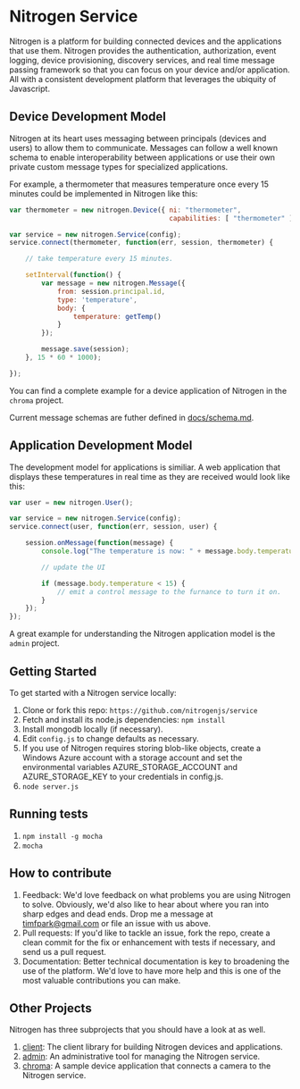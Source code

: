 # Nitrogen Service

Nitrogen is a platform for building connected devices and the applications that use them.  Nitrogen provides the authentication, authorization, event logging, device provisioning, discovery services, and real time message passing framework so that you can focus on your device and/or application.  All with a consistent development platform that leverages the ubiquity of Javascript.

## Device Development Model

Nitrogen at its heart uses messaging between principals (devices and users) to allow them to communicate. Messages can follow a well known schema to enable interoperability between applications or use their own private custom message types for specialized applications.

For example, a thermometer that measures temperature once every 15 minutes could be implemented in Nitrogen like this:

``` javascript
var thermometer = new nitrogen.Device({ ni: "thermometer",
                                        capabilities: [ "thermometer" ] });

var service = new nitrogen.Service(config);
service.connect(thermometer, function(err, session, thermometer) {

	// take temperature every 15 minutes.

    setInterval(function() {
        var message = new nitrogen.Message({
            from: session.principal.id,
            type: 'temperature',
            body: {
                temperature: getTemp()
            }
        });

        message.save(session);
    }, 15 * 60 * 1000);

});
```

You can find a complete example for a device application of Nitrogen in the `chroma` project.

Current message schemas are futher defined in [docs/schema.md](doc/schema.md).

## Application Development Model

The development model for applications is similiar.   A web application that displays these temperatures in real time as they are received would look like this:

``` javascript
var user = new nitrogen.User();

var service = new nitrogen.Service(config);
service.connect(user, function(err, session, user) {

    session.onMessage(function(message) {
        console.log("The temperature is now: " + message.body.temperature);

        // update the UI

        if (message.body.temperature < 15) {
        	// emit a control message to the furnance to turn it on.
        }
    });
});
```

A great example for understanding the Nitrogen application model is the `admin` project.

## Getting Started

To get started with a Nitrogen service locally:

1. Clone or fork this repo: `https://github.com/nitrogenjs/service`
2. Fetch and install its node.js dependencies: `npm install`
3. Install mongodb locally (if necessary).
4. Edit `config.js` to change defaults as necessary.
5. If you use of Nitrogen requires storing blob-like objects, create a Windows Azure account with a storage account and set the environmental variables AZURE_STORAGE_ACCOUNT and AZURE_STORAGE_KEY to your credentials in config.js.
6. `node server.js`

## Running tests

1. `npm install -g mocha`
2. `mocha`

## How to contribute

1.  Feedback:  We'd love feedback on what problems you are using Nitrogen to solve.  Obviously, we'd also like to hear about where you ran into sharp edges and dead ends.   Drop me a message at timfpark@gmail.com or file an issue with us above.
2.  Pull requests:  If you'd like to tackle an issue, fork the repo, create a clean commit for the fix or enhancement with tests if necessary, and send us a pull request.
3.  Documentation:  Better technical documentation is key to broadening the use of the platform.   We'd love to have more help and this is one of the most valuable contributions you can make.

## Other Projects

Nitrogen has three subprojects that you should have a look at as well.

1. [client](https://github.com/nitrogenjs/client): The client library for building Nitrogen devices and applications.
2. [admin](https://github.com/nitrogenjs/admin): An administrative tool for managing the Nitrogen service.
3. [chroma](https://github.com/nitrogenjs/chroma): A sample device application that connects a camera to the Nitrogen service.